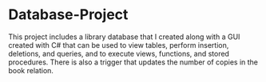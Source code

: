 # Database-Project
This project includes a library database that I created along with a GUI created with C# that can be used to view tables, perform insertion, deletions, and queries, and to execute views, functions, and stored procedures. There is also a trigger that updates the number of copies in the book relation.
